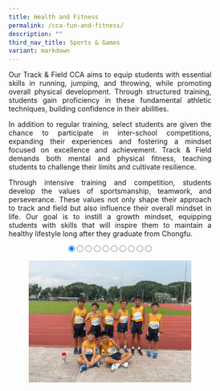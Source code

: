 ```yaml
---
title: Health and Fitness
permalink: /cca-fun-and-fitness/
description: ""
third_nav_title: Sports & Games
variant: markdown
---
```

<style>
* {
  margin: 0;
  padding: 0;
  box-sizing: border-box;
}

.slideshow-container {
  width: 100%;
  max-width: 700px;
  margin: auto;
  overflow: hidden;
  position: relative;
	text-align:center;
}

.slides {
  display: flex;
  transition: transform 0.5s ease; /* Smooth transition for sliding */
  width: 1000%; /* Adjust this to match the number of slides */
}

.slide {
  width: 10%; /* Each slide takes up 10% of the container (for 10 slides) */
  height: auto;
}

.slide img {
  width: 100%;
  height: auto;
  object-fit: cover;
  cursor: pointer; /* Make the images clickable */
}

/* Control the slide transition when the radio buttons are selected */
#slide1:checked ~ .slides {
  transform: translateX(0);
}

#slide2:checked ~ .slides {
  transform: translateX(-10%); /* Move to the second slide */
}

#slide3:checked ~ .slides {
  transform: translateX(-20%); /* Move to the third slide */
}

#slide4:checked ~ .slides {
  transform: translateX(-30%); /* Move to the fourth slide */
}

#slide5:checked ~ .slides {
  transform: translateX(-40%); /* Move to the fifth slide */
}

#slide6:checked ~ .slides {
  transform: translateX(-50%); /* Move to the sixth slide */
}

#slide7:checked ~ .slides {
transform: translateX(-60%); /* Move to the seventh slide */
}

#slide8:checked ~ .slides {
  transform: translateX(-70%); /* Move to the eighth slide */
}

#slide9:checked ~ .slides {
  transform: translateX(-80%); /* Move to the ninth slide */
}

#slide10:checked ~ .slides {
  transform: translateX(-90%); /* Move to the tenth slide */
}

/* Mobile Devices (up to 600px) */
@media (max-width: 600px) {
  .slide img {
    width: 100%;
    height: auto;
  }
}

/* Tablet devices (600px to 768px) */
@media (max-width: 768px) {
  .slide img {
    width: 100%;
    height: auto;
  }
}

/* Desktop devices (769px and above) */
@media (min-width: 769px) {
.slide img {
width: 80%;
height: auto;
}
}
</style>

<p style="text-align:justify">Our Track &amp; Field CCA aims to equip students with essential skills in running, jumping, and throwing, while promoting overall physical development. Through structured training, students gain proficiency in these fundamental athletic techniques, building confidence in their abilities.</p>
<p style="text-align:justify">In addition to regular training, select students are given the chance to participate in inter-school competitions, expanding their experiences and fostering a mindset focused on excellence and achievement. Track &amp; Field demands both mental and physical fitness, teaching students to challenge their limits and cultivate resilience.</p>
<p style="text-align:justify">Through intensive training and competition, students develop the values of sportsmanship, teamwork, and perseverance. These values not only shape their approach to track and field but also influence their overall mindset in life. Our goal is to instill a growth mindset, equipping students with skills that will inspire them to maintain a healthy lifestyle long after they graduate from Chongfu.</p>

<div class="slideshow-container">

<input checked="" id="slide1" name="slide" type="radio">
<input id="slide2" name="slide" type="radio">
<input id="slide3" name="slide" type="radio">
<input id="slide4" name="slide" type="radio">
<input id="slide5" name="slide" type="radio">
<input id="slide6" name="slide" type="radio">
<input id="slide7" name="slide" type="radio">
<input id="slide8" name="slide" type="radio">
<input id="slide9" name="slide" type="radio">
<input id="slide10" name="slide" type="radio">
<p></p>
<div class="slides">
<label class="slide" for="slide2">
<img alt="Image 1" src="/images/CCA%20Track%20&amp;%20Field/T_F01.jpg">
</label>
<label class="slide" for="slide3">
<img alt="Image 2" src="/images/CCA%20Track%20&amp;%20Field/T_F02.jpg">
</label>
<label class="slide" for="slide4">
<img alt="Image 3" src="/images/CCA%20Track%20&amp;%20Field/T_F03.jpg">
</label>
<label class="slide" for="slide5">
<img alt="Image 4" src="/images/CCA%20Track%20&amp;%20Field/T_F04.jpg">
</label>
<label class="slide" for="slide6">
<img alt="Image 5" src="/images/CCA%20Track%20&amp;%20Field/T_F05v.png">
</label>
<label class="slide" for="slide7">
<img alt="Image 6" src="/images/CCA%20Track%20&amp;%20Field/T_F06v.png">
</label>
<label class="slide" for="slide8">
<img alt="Image 7" src="/images/CCA%20Track%20&amp;%20Field/T_F07v.png">
</label>
<label class="slide" for="slide9">
<img alt="Image 8" src="/images/CCA%20Track%20&amp;%20Field/T_F08v.png">
</label>
<label class="slide" for="slide10">
<img alt="Image 9" src="/images/CCA%20Track%20&amp;%20Field/T_F09v.png">
</label>
<label class="slide" for="slide1">
<img alt="Image 10" src="/images/CCA%20Track%20&amp;%20Field/T_F10.jpg">
</label>
</div>
</div>